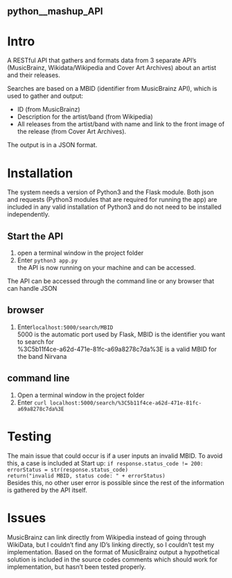 ## python__mashup_API


# Intro
A RESTful API that gathers and formats data from 3 separate API’s (MusicBrainz, Wikidata/Wikipedia and Cover Art Archives) about an artist and their releases.

Searches are based on a MBID (identifier from MusicBrainz API), which is used to gather and output:
* ID (from MusicBrainz)
* Description for the artist/band (from Wikipedia)
* All releases from the artist/band with name and link to the front image of the release (from Cover Art Archives).

The output is in a JSON format.

# Installation
The system needs a version of Python3 and the Flask module. Both json and requests (Python3 modules that are required for running the app) are included in any valid installation of Python3 and do not need to be installed independently.

## Start the API
1. open a terminal window in the project folder
2. Enter ```python3 app.py ```
<br> the API is now running on your machine and can be accessed.

The API can be accessed through the command line or any browser that can handle JSON

## browser
1. Enter``` localhost:5000/search/MBID ``` <br> 5000 is the automatic port used by Flask, MBID is the identifier you want to search for 
<br> %3C5b11f4ce-a62d-471e-81fc-a69a8278c7da%3E is a valid MBID for the band Nirvana


## command line
1. Open a terminal window in the project folder
2. Enter ``` curl localhost:5000/search/%3C5b11f4ce-a62d-471e-81fc-a69a8278c7da%3E ``` 



# Testing
The main issue that could occur is if a user inputs an invalid MBID. To avoid this, a case is included at Start up:
```if response.status_code != 200:  ``` <br>
```errorStatus = str(response.status_code) ``` <br>
```return("invalid MBID, status code: " + errorStatus)```
<br>
Besides this, no other user error is possible since the rest of the information is gathered by the API itself.
# Issues
MusicBrainz can link directly from Wikipedia instead of going through WikiData, but I couldn’t find any ID’s linking directly, so I couldn’t test my implementation. Based on the format of MusicBrainz output a hypothetical solution is included in the source codes comments which should work for implementation, but hasn’t been tested properly.
